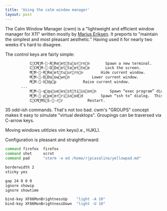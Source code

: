 ```yaml
---
title: 'Using the calm window manager'
layout: post
---
```


The Calm Window Manager (cwm) is a "lightweight and efficient window manager for X11" written mostly by [Marius Eriksen](https://monkey.org/~marius/). It preports to "maintain the simplest and most pleasant aesthetic." Having used it for nearly two weeks it's hard to disagree. 

The control keys are fairly simple:

```bash
           CCMM--RReettuurrnn       Spawn a new terminal.
           CCMM--DDeelleettee       Lock the screen.
           MM--RReettuurrnn        Hide current window.
           MM--DDoowwnn          Lower current window.
           MM--UUpp            Raise current window.
	   ...
           MM--qquueessttiioonn      Spawn “exec program” dialog.
           MM--ppeerriioodd        Spawn “ssh to” dialog.  This parses _$_H_O_M_E_/_._s_s_h_/_k_n_o_w_n___h_o_s_t_s to provide host auto-completion.  ssh(1) will be executed via the configured terminal emulator.
           CCMMSS--rr           Restart.
```

35 odd-ish commands. That's not too bad. cwm's "GROUPS" concept makes it easy to simulate "virtual desktops". Groupings can be traversed via C-arrow keys. 

Moving windows utitlzies vim keys(i.e., HJKL).

Configuration is pleasant and straightforward:

```bash
command firefox  firefox
command shot	 scrot
command pad 	 "xterm -e ed /home/rjpcasalino/yellowpad.md"

borderwidth 2
sticky yes

gap 24 0 0 0
ignore showip
ignore showtime

bind-key XF86MonBrightnessUp	"light -A 10"
bind-key XF86MonBrightnessDown	"light -U 10"
```


